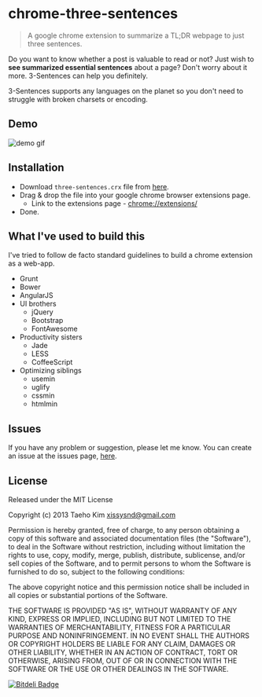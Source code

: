 # chrome-three-sentences
> A google chrome extension to summarize a TL;DR webpage to just three sentences.

Do you want to know whether a post is valuable to read or not? Just wish to **see summarized essential sentences** about a page? Don't worry about it more. 3-Sentences can help you definitely.

3-Sentences supports any languages on the planet so you don't need to struggle with broken charsets or encoding.


## Demo
![demo gif](http://d.pr/i/mJjz+)


## Installation
  * Download `three-sentences.crx` file from [here](https://github.com/xissy/chrome-three-sentences/releases/download/v0.1.0/three-sentences.crx).
  * Drag & drop the file into your google chrome browser extensions page.
    - Link to the extensions page - [chrome://extensions/](chrome://extensions/)
  * Done.


## What I've used to build this
I've tried to follow de facto standard guidelines to build a chrome extension as a web-app.

  * Grunt
  * Bower
  * AngularJS
  * UI brothers
    - jQuery
    - Bootstrap
    - FontAwesome
  * Productivity sisters
    - Jade
    - LESS
    - CoffeeScript
  * Optimizing siblings
    * usemin
    * uglify
    * cssmin
    * htmlmin


## Issues
If you have any problem or suggestion, please let me know. You can create an issue at the issues page, [here](https://github.com/xissy/chrome-three-sentences/issues).


## License
Released under the MIT License

Copyright (c) 2013 Taeho Kim xissysnd@gmail.com

Permission is hereby granted, free of charge, to any person obtaining a copy of this software and associated documentation files (the "Software"), to deal in the Software without restriction, including without limitation the rights to use, copy, modify, merge, publish, distribute, sublicense, and/or sell copies of the Software, and to permit persons to whom the Software is furnished to do so, subject to the following conditions:

The above copyright notice and this permission notice shall be included in all copies or substantial portions of the Software.

THE SOFTWARE IS PROVIDED "AS IS", WITHOUT WARRANTY OF ANY KIND, EXPRESS OR IMPLIED, INCLUDING BUT NOT LIMITED TO THE WARRANTIES OF MERCHANTABILITY, FITNESS FOR A PARTICULAR PURPOSE AND NONINFRINGEMENT. IN NO EVENT SHALL THE AUTHORS OR COPYRIGHT HOLDERS BE LIABLE FOR ANY CLAIM, DAMAGES OR OTHER LIABILITY, WHETHER IN AN ACTION OF CONTRACT, TORT OR OTHERWISE, ARISING FROM, OUT OF OR IN CONNECTION WITH THE SOFTWARE OR THE USE OR OTHER DEALINGS IN THE SOFTWARE.


[![Bitdeli Badge](https://d2weczhvl823v0.cloudfront.net/xissy/chrome-three-sentences/trend.png)](https://bitdeli.com/free "Bitdeli Badge")

